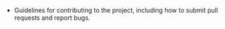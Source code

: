 - Guidelines for contributing to the project, including how to submit pull requests and report bugs.